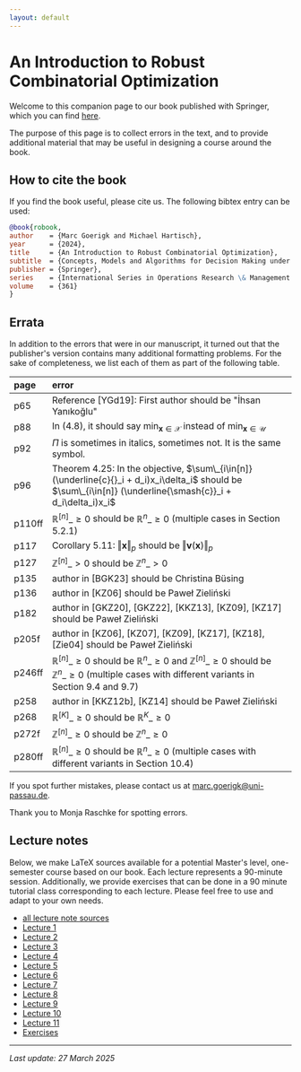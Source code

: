```yaml
---
layout: default
---
```


<script type="text/javascript"
  src="https://cdnjs.cloudflare.com/ajax/libs/mathjax/2.7.0/MathJax.js?config=TeX-AMS_CHTML">
</script>
<script type="text/x-mathjax-config">
  MathJax.Hub.Config({
    tex2jax: {
      inlineMath: [['$','$'], ['\\(','\\)']],
      processEscapes: true},
      jax: ["input/TeX","input/MathML","input/AsciiMath","output/CommonHTML"],
      extensions: ["tex2jax.js","mml2jax.js","asciimath2jax.js","MathMenu.js","MathZoom.js","AssistiveMML.js", "[Contrib]/a11y/accessibility-menu.js"],
      TeX: {
      extensions: ["AMSmath.js","AMSsymbols.js","noErrors.js","noUndefined.js"],
      equationNumbers: {
      autoNumber: "AMS"
      }
    }
  });
</script>



# An Introduction to Robust Combinatorial Optimization

Welcome to this companion page to our book published with Springer, which you can find [here](https://doi.org/10.1007/978-3-031-61261-9).

The purpose of this page is to collect errors in the text, and to provide additional material that may be useful in designing a course around the book.

## How to cite the book

If you find the book useful, please cite us. The following bibtex entry can be used:

```bibtex
@book{robook,
author    = {Marc Goerigk and Michael Hartisch},
year      = {2024},
title     = {An Introduction to Robust Combinatorial Optimization},
subtitle  = {Concepts, Models and Algorithms for Decision Making under Uncertainty},
publisher = {Springer},
series    = {International Series in Operations Research \& Management Science},
volume    = {361}
}
```

## Errata

In addition to the errors that were in our manuscript, it turned out that the publisher's version contains many additional formatting problems. For the sake of completeness, we list each of them as part of the following table.

| page | error |
|:-----|:------|
|p65 | Reference [YGd19]: First author should be "İhsan Yanıkoğlu" |
|p88 | In (4.8), it should say $\min_{\pmb{x}\in\mathcal{X}}$ instead of $\min_{\pmb{x}\in\mathcal{U}}$ |
|p92 | $\Pi$ is sometimes in italics, sometimes not. It is the same symbol. |
|p96 | Theorem 4.25: In the objective, $\sum\_{i\in[n]} (\underline{c}{}_i + d_i)x_i\delta_i$ should be $\sum\_{i\in[n]} (\underline{\smash{c}}_i + d_i\delta_i)x_i$ |
|p110ff | $\mathbb{R}^{[n]}\_{\ge 0}$ should be $\mathbb{R}^n\_{\ge 0}$ (multiple cases in Section 5.2.1) |
|p117 | Corollary 5.11: $\Vert\pmb{x}\Vert_p$ should be $\Vert\pmb{v}(\pmb{x})\Vert_p$ |
|p127 | $\mathbb{Z}^{[n]}\_{> 0}$ should be $\mathbb{Z}^n\_{> 0}$ |
|p135 | author in [BGK23] should be Christina Büsing |
|p136 | author in [KZ06] should be Paweł Zieliński |
|p182 | author in [GKZ20], [GKZ22], [KKZ13], [KZ09], [KZ17] should be Paweł Zieliński |
|p205f | author in [KZ06], [KZ07], [KZ09], [KZ17], [KZ18], [Zie04] should be Paweł Zieliński |
|p246ff | $\mathbb{R}^{[n]}\_{\ge 0}$ should be $\mathbb{R}^n\_{\ge 0}$ and $\mathbb{Z}^{[n]}\_{\ge 0}$ should be $\mathbb{Z}^n\_{\ge 0}$ (multiple cases with different variants in Section 9.4 and 9.7) |
|p258 | author in [KKZ12b], [KZ14] should be Paweł Zieliński |
|p268 | $\mathbb{R}^{[K]}\_{\ge 0}$ should be $\mathbb{R}^K\_{\ge 0}$ |
|p272f | $\mathbb{Z}^{[n]}\_{\ge 0}$ should be $\mathbb{Z}^n\_{\ge 0}$ |
|p280ff | $\mathbb{R}^{[n]}\_{\ge 0}$ should be $\mathbb{R}^n\_{\ge 0}$ (multiple cases with different variants in Section 10.4) |

If you spot further mistakes, please contact us at <marc.goerigk@uni-passau.de>.

Thank you to Monja Raschke for spotting errors.

## Lecture notes

Below, we make LaTeX sources available for a potential Master's level, one-semester course based on our book. Each lecture represents a 90-minute session. Additionally, we provide exercises that can be done in a 90 minute tutorial class corresponding to each lecture. Please feel free to use and adapt to your own needs.

* [all lecture note sources](/notes/all.zip)
* [Lecture 1](/notes/01.zip)
* [Lecture 2](/notes/02.zip)
* [Lecture 3](/notes/03.zip)
* [Lecture 4](/notes/04.zip)
* [Lecture 5](/notes/05.zip)
* [Lecture 6](/notes/06.zip)
* [Lecture 7](/notes/07.zip)
* [Lecture 8](/notes/08.zip)
* [Lecture 9](/notes/09.zip)
* [Lecture 10](/notes/10.zip)
* [Lecture 11](/notes/11.zip)
* [Exercises](/notes/all-exercises.zip)

* * *

_Last update: 27 March 2025_
